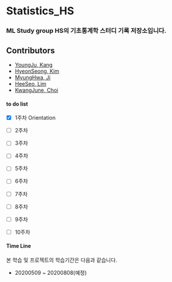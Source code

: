 # Statistics_HS

### ML Study group HS의 기초통계학 스터디 기록 저장소입니다.



## Contributors
+ [YoungJu, Kang](https://github.com/kyj0920)
+ [HyeonSeong, Kim](https://github.com/khs070911)
+ [MyungHwa, Ji](https://github.com/star6973)
+ [HeeSeo, Lim](https://github.com/limhs1)
+ [KwangJune, Choi](https://github.com/kwangjunechoi7)



#### to do list
- [x] 1주차 Orientation
- [ ] 2주차
- [ ] 3주차
- [ ] 4주차
- [ ] 5주차
- [ ] 6주차
- [ ] 7주차
- [ ] 8주차
- [ ] 9주차
- [ ] 10주차



#### Time Line
본 학습 및 프로젝트의 학습기간은 다음과 같습니다.
- 20200509 ~ 20200808(예정)
